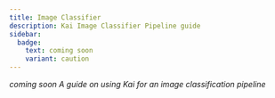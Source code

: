 ```yaml
---
title: Image Classifier 
description: Kai Image Classifier Pipeline guide
sidebar:
  badge:
    text: coming soon
    variant: caution
---
```


*coming soon A guide on using Kai for an image classification pipeline*

